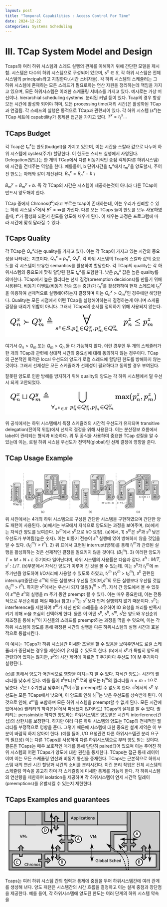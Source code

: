 ```yaml
---
layout: post
title: "Temporal Capabilities : Access Control For Time"
date: 2024-12-22
categories: Systems Scheduling
---
```


# III. TCap System Model and Design
Tcaps와 여러 하위 시스템과 스레드 실행의 관계를 이해하기 위해 간단한 모델을 제시함. 시스템은 다수의 하위 시스템으로 구성되어 있으며, $s^{x} \in S$, 각 하위 시스템은 전체 시스템의 principals라고 지칭한다.(시간 소비자들). 각 하위 시스템의 스케쥴러는 그 하위 시스템에 존재하는 모든 스레드가 필요로하는 연산 자원을 정리하는데 책임을 가지고 있으며, 모든 하위시스템은 이러한 스케쥴링 서비스를 가지고 있다. 예시로는 가상 머신이나. hierarchial scheduling systems. 분리된 커널 등이 있다. Tcap의 경우 항상 모든 시간에 활성화 되어야 하며, 모든 processing time(처리 시간)은 활성화된 TCap과 연결됨. 각 스레드의 실행은 동적으로 TCap과 관련되어 있다. 각 하위 시스템 ($s^{x}$)는 TCap 세트에 capabtility가 통제된 접근을 가지고 있다. $T^{x} = {t_{1}^{x} ...}$

## TCaps Budget

각 Tcap은 $t_{n}^{x}$는 한도(budget)을 가지고 있으며, 이는 시간을 스칼라 값으로 나누어 하위 시스템에 cycles(주기) 할당한다. 이 한도는 스레드 실행에서 사영된다. Delegation(양도)는 한 개의 TCap에서 다른 비동기적인 종점 객체(다른 하위시스템)에 시간을 건네주는 역할을 한다. 예를들어, b 단위시간을 $t_{n}^{x}$에서 $t_{m}^{y}$을 양도할시, 주어진 한도는 아래와 같이 계산된다.
$B_{n}^{x} = B_{n}^{x} - b$ \\

$B_{m}^{y} = B_{m}^{y} + b$.
즉 각 TCap의 시간은 시스템이 제공하는것이 아니라 다른 TCap이 반드시 양도해야 한다.

TCap 중에서 Chronos($t^{c}$)라고 부르는 tcap이 존재하는데, 이는 우리가 신뢰할 수 있는 하위 시스템 $s^{c}$에서 $B^{c} = \infty$를 가진다. 다른 모든 TCaps 들이 한도를 모두 사용하였을때, $t^{c}$가 활성화 되면서 한도를 양도해 채우게 된다. 이 채우는 과정은 프로그램에 따라 시간에 맞춰 달라질 수 있다.

## TCaps Quality
각 TCap은 $Q_{n}^{x}$라는 quality를 가지고 있다. 이는 각 Tcap이 가지고 있는 시간의 중요성을 나타내는 지표이다. $Q_{n}^{x}$ = $p_{n}^{x}$, $Q_{n}^{y}$. 각 하위 시스템의 Tcap에 스칼라 값의 중요도를 각 시스템이 보유한 semantics를 활용하여 할당한다. 각 TCap의 quality는 각 하위시스템의 중요도에 맞춰 할당된 한도 $t_{n}^{x}$를 포함한다. 낮은 $p_{n}^{x}$ 값은 높은 quality를 의미한다.
TCap에서 높은 퀄리티는 선제 결정(preemption decisions)를 만들기 위해 사용된다. 비동기 이벤트(비동기 전송 또는 중단)가 $t_{n}^{x}$를 활성화하여 현재 스레드에  $t_{n}^{y}$을 이용하여 선제적으로 실행해야하는지 결정하며 이는  $Q_{n}^{x} > Q_{m}^{y}$인 경우에만 해당한다. Quality는 모든 시점에서 어떤 TCap을 실행해야하는지 결정하는게 아니며 스케쥴 결정을 내리기 위함이 아니다. 그래서 TCaps의 순서를 정의하기 위해 사용되지 않는다. 
![](/images/TCaps/3.png)

여기서 $Q_{n} > Q_{m}$ 또는  $Q_{m} > Q_{n}$ 둘 다 가능하지 않다. 이런 경우엔 두 개의 스케쥴러가 한 개의 TCap과 관련해 상대적 시간의 중요성에 대해 동의하지 않는 경우이다. TCap의 근본적인 목적은 local 우선도의 양도가 로컬 스레드에 할당된 한도를 방해하지 않는 것이다. 그래서 선제성은 모든 스케쥴러가 선제성이 필요하다고 동의할 경우 부여된다. 

잘못된 양도로 인한 방해를 방지하기 위해 quality의 양도는 각 하위 시스템에서 덜 우선시 되게 고안되었다. 
![](/images/TCaps/4.png)

위 공식에서는 하위 시스템에서 특정 스케쥴러의 시간적 우선도가 유지되며 transitive delegation(전이적 위임)에서 선제적 결정을 위해 사용된다. 이는 분산정보 흐름에서 label이 관리되는 형식과 비슷하다. 위 두 공식을 사용하여 중요한 TCap 성질을 알 수 있는데 이는, 로컬 하위 시스템 우선도가 전역적(global)인 선제 결정에 영향을 준다. 

## TCap Usage Example

![](/images/TCaps/2.png)
위 사진에서는 4개의 하위 시스템으로 구성된 간단한 시스템을 구현하였으며 간단한 양도 패턴이 사용된다. (a)에서는 부모에서 자식으로 양도되는 과정을 보여주며, (b)에서는 자식간 양도를 보여준다. ($s^{m}$에서 $s^{h}$으로 I/O 요청). (a)에서, 1) $s^{m}$은 $s^{p}$과 $s^{h}$ 낮은 우선도가 부여됨(높은 숫자). 이는 비동기 전송이 $s^{h}$ 실행에 있어 방해하지 않을 것임을 알 수 있다. ($t_{0}^{m} /> t^{h}$). 2) 위 표에서 표현된 interrupt(방해)를 통해 $t_{1}^{m}$과 관련된 실행을 활성화하는 것은 선제적인 결정을 일으키지 않을 것이다. ($B_{1}^{m}$). 3) 이러한 양도가 $T = M + N + L$ 주기마다 일어난다며, 하위 시스템의 사용률은 다음과 같다. $s^{h} : M/T$, $s^{l} : L/T$.
(b)부분에서 자식간 양도가 이루어 진 것을 볼 수 있는데. 이는 $s^{h}$가 $t_{1}^{m}$에 m 주기만큼 양도하여 I/O처리에 사용할 수 있도록 하였고, $t_{1}^{m}$ ($t_{1}^{m}$ > $t_{0}^{m}$), $s^{h}$ 관련된 interrupt(중단)은 $s^{m}$의 모든 실행보다 우선될 것이며,$s^{h}$의 모든 실행보다 우선될 것임($t_{0}^{m}$ > $t^{h}$). 하지만 $s^{p}$에서는 우선시 되지 않음($t_{1}^{m}$ > $t^{p}$). 자식 간 양도에서 볼 수 있듯이 $s^{m}$은 $s^{h}$의 실행을 m 주기 동안 preempt 될 수 있다. 이는 매우 중요한데, 이는 전통적으로 우선순위를 매길 때((a) 참고) $s^{m}$는 $s^{h}$보다 먼저 실행되지 않기 때문이다. $s^{h}$는 interference를 제한하여 $s^{m}$가 자신 만의 스레들을 소유하여 IO 요청을 처리를 만족시키기 위해 m을 조심히 선택하게 한다. 물론 이 어떤 $s^{p}$, $s^{h}$, $s^{m}$, $s^{l}$은 양도와 우선순위 재조정을 통해 $t_{1}^{m}$이 자신들의 스레드를 preempt하는 과정을 막을 수 잇으며, 이는 각 하위 시스템이 양도를 통해 확정된 시간의 실행을 다른 하위시스템의 실행 시간과 효율적으로 통합시킨다. 

이 예시는 TCaps가 하위 시스템간 미세한 조율을 할 수 있음을 보여주면서도 로컬 스케쥴러가 중단되는 경우를 제한하여 유지될 수 있도록 한다. (b)에서 $s^{p}$가 특별히 양도에 관련되어 있지는 않지만,  $s^{p}$의 시간 제약에 따르면 T 주기마다 우선도 1이 M 주기마다 실행된다. 

(c)를 통해서 양도가 어떤식으로 영향을 미치는지 알 수 있다. 자식간 양도는 시간의 퀄리티를 낮추게 된다. 예를 들어 $s^{l}$부터 $t_{1}^{m}$로의 양도는 $t_{1}^{m}$의 퀄리티를 $n = m + 1$으로 낮춘다.  $s^{l}$은 l 주기만큼 낮추어 $t_{1}^{m}$이 $s^{l}$를 preempt할 수 없도록 한다. $s^{l}$에서의  $s^{p}$ 우선도는 모든 TCaps에서 낮으며, 이 양도로 인해 $t_{1}^{m}$는 낮은 우선도를 상속받게 된다. 이것으로 인해, $s^{m}$을 포함하며 모든 하위 시스템을 preempt할 수 없게 된다. 모든 시간에 있어서(n) 퀄리티의 하락은($s^{l}$에서 파생됐지 않더라도) TCaps의 설계를 알 수 있다. 퀄리티는 perssimistic 하지만 양도하는 하위시스템은 양도받은 시간의 interference(간섭)의 상한치를 보장한다. 하지만 여러 다른 하위 시스템의 양도는 TCap의 전체적인 퀄리티를 부정적으로 영향을 준다. 그렇기 때문에 시스템에 대한 중요한 설계 제약은 이 부분이 바람직 하지 않아야 한다. (예를 들어, I/O 요청관련 다른 하위시스템관 분리 요구의 필요성) 이는 다른 TCaps를 사용하여 다른 하위시스템으로 부터 양도 받는 것이다. 결론은 TCaps는 매우 보호적인 매개를 통해 단단히 paired되어 있으며 이는 주어진 하위 시스템의 어떤 TCaps가 양도에 대한 권한을 통제한다. 
TCaps는 접근 통제 레이어이며 이는 모든 스케쥴링 연산과 비동기 통신을 중재한다. TCaps는 근본적으로 하위시스템 내의 연산 시간 할당과 시간의 소비를 분리시킨다. 이런 분리 작업은 전체 시스템의 스케쥴링 약속을 공고히 하며 각 스케쥴링에 미세한 통제를 가능케 한다. 각 하위시스템의 연산량을 제한하여 isolation을 제공하며 각 하위시스템이 언제 시간적 딜레이(preemptions)를 유발시킬 수 있는지 제한한다. 

## TCaps Examples and guarantees
![](/images/TCaps/5.png)

Tcaps는 여러 하위 시스템 간의 협력과 통제에 중점을 두어 하위시스템간에 여러 관계를 생성해 낸다. 양도 패턴은 시스템간의 시간 흐름을 결정하고 이는 설계 중점과 장단점을 제공한다. 예를 들어, 각 하위시스템에 양도된 한도는 여러 단계의 하위 시스템 약속을 

